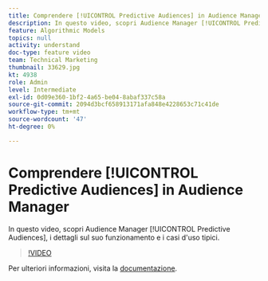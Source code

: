 ```yaml
---
title: Comprendere [!UICONTROL Predictive Audiences] in Audience Manager
description: In questo video, scopri Audience Manager [!UICONTROL Predictive Audiences], i dettagli sul suo funzionamento e i casi d'uso tipici.
feature: Algorithmic Models
topics: null
activity: understand
doc-type: feature video
team: Technical Marketing
thumbnail: 33629.jpg
kt: 4938
role: Admin
level: Intermediate
exl-id: 0d09e360-1bf2-4a65-be04-8abaf337c58a
source-git-commit: 2094d3bcf658913171afa848e4228653c71c41de
workflow-type: tm+mt
source-wordcount: '47'
ht-degree: 0%

---
```


# Comprendere [!UICONTROL Predictive Audiences] in Audience Manager

In questo video, scopri Audience Manager [!UICONTROL Predictive Audiences], i dettagli sul suo funzionamento e i casi d&#39;uso tipici.

>[!VIDEO](https://video.tv.adobe.com/v/33629/?quality=12)

Per ulteriori informazioni, visita la [documentazione](https://experienceleague.adobe.com/docs/audience-manager/user-guide/features/algorithmic-models/predictive-audiences/predictive-audiences.html?lang=it).
